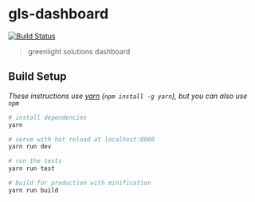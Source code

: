 # gls-dashboard

[![Build Status](https://travis-ci.org/GreenLightSolutionsFoundation/gls-dashboard.svg?branch=master)](https://travis-ci.org/GreenLightSolutionsFoundation/gls-dashboard)

> greenlight solutions dashboard

## Build Setup

*These instructions use [yarn](https://yarnpkg.com/) (`npm install -g yarn`), but you can also use `npm`*

``` bash
# install dependencies
yarn

# serve with hot reload at localhost:8080
yarn run dev

# run the tests
yarn run test

# build for production with minification
yarn run build
```